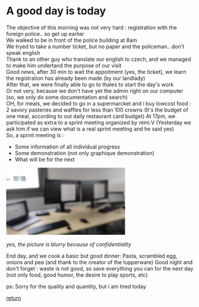 # A good day is today
The objective of this morning was not very hard : registration with the foreign police.. so get up earlier  
We walked to be in front of the police building at 8am  
We tryed to take a number ticket, but no paper and the policeman.. don't speak english  
Thank to an other guy who translate our english to czech, and we managed to make him undertand the purpose of our visit  
Good news, after 30 min to wait the appoitment (yes, the ticket), we learn the registration has already been made (by our landlady)  
After that, we were finally able to go to thales to start the day's work  
Or not very, because we don't have yet the admin right on our computer (so, we only do some documentation and search)  
OH, for meals, we decided to go in a supermarcket and i buy lowcost food : 2 savory pasteries and waffles for less than 100 crowns (It's the budget of one meal, according to out daily restaurant card budget)
At 17pm, we participated as extra to a sprint meeting organized by rémi.V (Yesterday we ask him if we can view what is a real sprint meeting and he said yes)  
So, a sprint meeting is :  
- Some information of all individual progress
- Some demonstration (not only graphique demonstration)
- What will be for the next   

<img src="../../images/sprint_meeting.jpg" alt="the sprint meeting, but blurry because of confidentiality" width="320">   

*yes, the picture is blurry because of confidentiality*  

End day, and we cook a basic but good dinner: Pasta, scrambled egg, onions and pea (and thank to the creator of the tupperware)
Good night and don't forget : waste is not good, so save everything you can for the next day (not only food, good humor, the desire to play sports, etc)  

ps: Sorry for the quality and quantity, but i am tired today  


[return](../README.md)